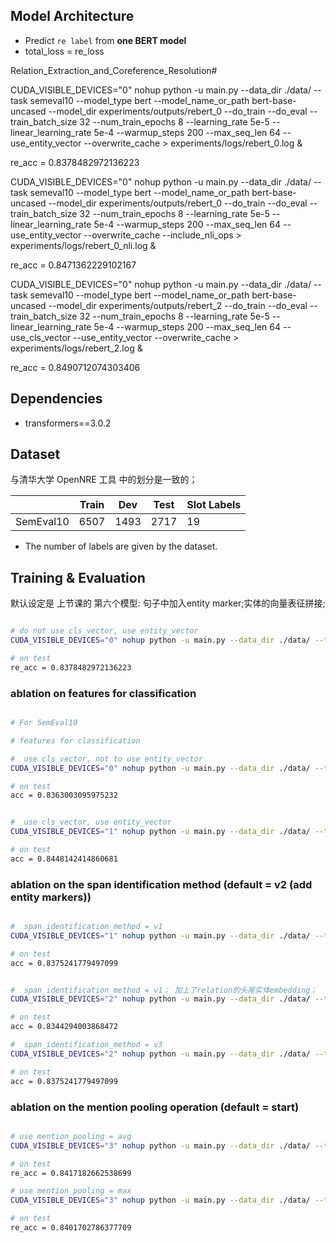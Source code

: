 ## Model Architecture

- Predict `re label` from **one BERT model** 
- total_loss = re_loss 


Relation_Extraction_and_Coreference_Resolution# 

CUDA_VISIBLE_DEVICES="0" nohup python -u main.py --data_dir ./data/ --task semeval10 --model_type bert --model_name_or_path bert-base-uncased --model_dir experiments/outputs/rebert_0 --do_train --do_eval --train_batch_size 32 --num_train_epochs 8 --learning_rate 5e-5 --linear_learning_rate 5e-4 --warmup_steps 200 --max_seq_len 64 --use_entity_vector --overwrite_cache > experiments/logs/rebert_0.log &

re_acc = 0.8378482972136223

CUDA_VISIBLE_DEVICES="0" nohup python -u main.py --data_dir ./data/ --task semeval10 --model_type bert --model_name_or_path bert-base-uncased --model_dir experiments/outputs/rebert_0 --do_train --do_eval --train_batch_size 32 --num_train_epochs 8 --learning_rate 5e-5 --linear_learning_rate 5e-4 --warmup_steps 200 --max_seq_len 64 --use_entity_vector --overwrite_cache --include_nli_ops > experiments/logs/rebert_0_nli.log &

re_acc = 0.8471362229102167

CUDA_VISIBLE_DEVICES="0" nohup python -u main.py --data_dir ./data/ --task semeval10 --model_type bert --model_name_or_path bert-base-uncased --model_dir experiments/outputs/rebert_2 --do_train --do_eval --train_batch_size 32 --num_train_epochs 8 --learning_rate 5e-5 --linear_learning_rate 5e-4 --warmup_steps 200 --max_seq_len 64 --use_cls_vector --use_entity_vector  --overwrite_cache  > experiments/logs/rebert_2.log &

re_acc = 0.8490712074303406


## Dependencies
- transformers==3.0.2

## Dataset

与清华大学 OpenNRE 工具 中的划分是一致的；

|       | Train  | Dev | Test |  Slot Labels |
| ----- | ------ | --- | ---- |  ----------- |
| SemEval10  | 6507  | 1493 | 2717  |  19         |



- The number of labels are given by the dataset.



## Training & Evaluation

默认设定是 上节课的 第六个模型: 句子中加入entity marker;实体的向量表征拼接;


```bash

# do not use cls_vector, use entity_vector
CUDA_VISIBLE_DEVICES="0" nohup python -u main.py --data_dir ./data/ --task semeval10 --model_type bert --model_name_or_path bert-base-uncased --model_dir experiments/outputs/rebert_0 --do_train --do_eval --train_batch_size 32 --num_train_epochs 8 --learning_rate 5e-5 --linear_learning_rate 5e-4 --warmup_steps 200 --max_seq_len 64 --use_entity_vector --overwrite_cache > experiments/logs/rebert_0.log &

# on test
re_acc = 0.8378482972136223

```


### ablation on features for classification

```bash

# For SemEval10

# features for classification

#  use cls_vector, not to use entity_vector
CUDA_VISIBLE_DEVICES="0" nohup python -u main.py --data_dir ./data/ --task semeval10 --model_type bert --model_name_or_path bert-base-uncased --model_dir experiments/outputs/rebert_1 --do_train --do_eval --train_batch_size 32 --num_train_epoch 8 --learning_rate 5e-5 --linear_learning_rate 5e-4 --warmup_steps 200 --max_seq_len 64  --use_cls_vector --overwrite_cache  > experiments/logs/rebert_1.log &

# on test
acc = 0.8363003095975232


#  use cls_vector, use entity_vector
CUDA_VISIBLE_DEVICES="1" nohup python -u main.py --data_dir ./data/ --task semeval10 --model_type bert --model_name_or_path bert-base-uncased --model_dir experiments/outputs/rebert_2 --do_train --do_eval --train_batch_size 32 --num_train_epochs 8 --learning_rate 5e-5 --linear_learning_rate 5e-4 --warmup_steps 200 --max_seq_len 64 --use_cls_vector --use_entity_vector  --overwrite_cache  > experiments/logs/rebert_2.log &

# on test
acc = 0.8448142414860681


```


### ablation on the span identification method (default = v2 (add entity markers))

```bash

#  span_identification_method = v1
CUDA_VISIBLE_DEVICES="1" nohup python -u main.py --data_dir ./data/ --task semeval10 --model_type bert --model_name_or_path bert-base-uncased --model_dir experiments/outputs/rebert_3 --do_train --do_eval --train_batch_size 32 --num_train_epochs 8 --learning_rate 5e-5 --linear_learning_rate 5e-4 --warmup_steps 200 --max_seq_len 64 --use_entity_vector --span_identification_method v1 --overwrite_cache > experiments/logs/rebert_3.log &

# on test
acc = 0.8375241779497099


#  span_identification_method = v1； 加上了relation的头尾实体embedding；
CUDA_VISIBLE_DEVICES="2" nohup python -u main.py --data_dir ./data/ --task semeval10 --model_type bert --model_name_or_path bert-base-uncased --model_dir experiments/outputs/rebert_4 --do_train --do_eval --train_batch_size 32 --num_train_epochs 8 --learning_rate 5e-5 --linear_learning_rate 5e-4 --warmup_steps 200 --max_seq_len 64 --use_entity_vector --span_identification_method v1 --use_rel_position_embedding --overwrite_cache > experiments/logs/rebert_4.log &

# on test
acc = 0.8344294003868472

#  span_identification_method = v3
CUDA_VISIBLE_DEVICES="2" nohup python -u main.py --data_dir ./data/ --task semeval10 --model_type bert --model_name_or_path bert-base-uncased --model_dir experiments/outputs/rebert_5 --do_train --do_eval --train_batch_size 32 --num_train_epochs 8 --learning_rate 5e-5 --linear_learning_rate 5e-4 --warmup_steps 200 --max_seq_len 64 --use_entity_vector --span_identification_method v3 --overwrite_cache > experiments/logs/rebert_5.log &

# on test
acc = 0.8375241779497099


```



### ablation on the mention pooling operation (default = start)
```bash

# use mention_pooling = avg
CUDA_VISIBLE_DEVICES="3" nohup python -u main.py --data_dir ./data/ --task semeval10 --model_type bert --model_name_or_path bert-base-uncased --model_dir experiments/outputs/rebert_6 --do_train --do_eval --train_batch_size 32 --num_train_epochs 8 --learning_rate 5e-5 --linear_learning_rate 5e-4 --warmup_steps 200 --max_seq_len 64 --use_entity_vector --mention_pooling avg --overwrite_cache > experiments/logs/rebert_6.log &

# on test
re_acc = 0.8417182662538699

# use mention_pooling = max
CUDA_VISIBLE_DEVICES="3" nohup python -u main.py --data_dir ./data/ --task semeval10 --model_type bert --model_name_or_path bert-base-uncased --model_dir experiments/outputs/rebert_7 --do_train --do_eval --train_batch_size 32 --num_train_epochs 8 --learning_rate 5e-5 --linear_learning_rate 5e-4 --warmup_steps 200 --max_seq_len 64 --use_entity_vector --mention_pooling max --overwrite_cache > experiments/logs/rebert_7.log &

# on test
re_acc = 0.8401702786377709

```

